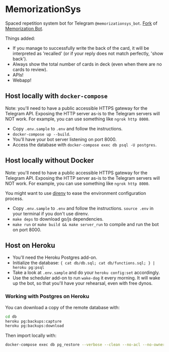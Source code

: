 # MemorizationSys

Spaced repetition system bot for Telegram `@memorizationsys_bot`.
[Fork](https://github.com/bouk/memorizationbot) of [Memorization Bot](https://memorizationbot.com/).

Things added:

* If you manage to successfully write the back of the card, it will be interpreted as 'recalled' (or if your reply does not match perfectly, 'show back').
* Always show the total number of cards in deck (even when there are no cards to review).
* APIs!
* Webapp!

## Host locally with `docker-compose`

Note: you'll need to have a public accessible HTTPS gateway for the Telegram API.
Exposing the HTTP server as-is to the Telegram servers will NOT work.
For example, you can use something like `ngrok http 8000`.

* Copy `.env.sample` to `.env` and follow the instructions.
* `docker-compose up --build`.
* You'll have your bot server listening on port 8000.
* Access the database with `docker-compose exec db psql -U postgres`.

## Host locally without Docker

Note: you'll need to have a public accessible HTTPS gateway for the Telegram API.
Exposing the HTTP server as-is to the Telegram servers will NOT work.
For example, you can use something like `ngrok http 8000`.

You might want to use [direnv](https://direnv.net/) to ease the environment configuration process.

* Copy `.env.sample` to `.env` and follow the instructions. `source .env` in your terminal if you don't use direnv.
* `make deps` to download go/js dependencies.
* `make run` or `make build && make server_run` to compile and run the bot on port 8000.

## Host on Heroku

* You'll need the Heroku Postgres add-on.
* Initialize the database: `{ cat db/db.sql; cat db/functions.sql; } | heroku pg:psql`
* Take a look at `.env.sample` and do your `heroku config:set` accordingly.
* Use the scheduler add-on to run `wake-dog` it every morning. It will wake up the bot, so that you'll have your rehearsal, even with free dynos.

### Working with Postgres on Heroku

You can download a copy of the remote database with:

```sh
cd db
heroku pg:backups:capture
heroku pg:backups:download
```

Then import locally with:

```sh
docker-compose exec db pg_restore --verbose --clean --no-acl --no-owner -h localhost -U postgres -d postgres /docker-entrypoint-initdb.d/latest.dump
```
